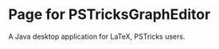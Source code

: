 Page for PSTricksGraphEditor
===================

A Java desktop application for LaTeX, PSTricks users.
